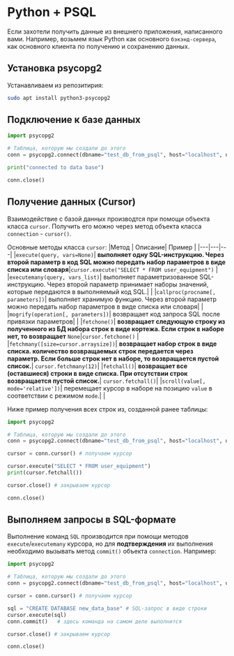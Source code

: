 # Python + PSQL

Если захотели получить данные из внешнего приложения, написанного вами.
Например, возьмем язык Python как основного `бэкэнд-сервера`, как основного клиента по получению и сохранению данных.

## Установка psycopg2

Устанавливаем из репозитирия:
```bash
sudo apt install python3-psycopg2
```

## Подключение к базе данных

```python
import psycopg2

# Таблица, которую мы создали до этого
conn = psycopg2.connect(dbname="test_db_from_psql", host="localhost", user="postgres", password="postgres1234", port="5432")

print("connected to data base")

conn.close()
```

## Получение данных (Cursor)

Взаимодействие с базой данных производтся при помощи объекта класса `cursor`. Получить его можно через метод объекта класса `connection` - `cursor()`. 

Основные методы класса `cursor`:
|Метод | Описание| Пример |
|---|---|---|
|`execute(query, vars=None)`| **выполняет одну SQL-инструкцию. Через второй параметр в код SQL можно передать набор параметров в виде списка или словаря**|`cursor.execute("SELECT * FROM user_equipment")` |
|`executemany(query, vars_list)`| выполняет параметризованное SQL-инструкцию. Через второй параметр принимает наборы значений, которые передаются в выполняемый код SQL.| |
|`callproc(procname[, parameters])`| выполняет хранимую функцию. Через второй параметр можно передать набор параметров в виде списка или словаря| |
|`mogrify(operation[, parameters])`| возвращает код запроса SQL после привязки параметров| |
|`fetchone()`| **возвращает следующую строку из полученного из БД набора строк в виде кортежа. Если строк в наборе нет, то возвращает** `None`|`cursor.fetchone()` |
|`fetchmany([size=cursor.arraysize])`| **возвращает набор строк в виде списка. количество возвращаемых строк передается через параметр. Если больше строк нет в наборе, то возвращается пустой список.**| `cursor.fetchmany(12)`|
|`fetchall()`| **возвращает все (оставшиеся) строки в виде списка. При отсутствии строк возвращается пустой список.**| `cursor.fetchall()`|
|`scroll(value[, mode='relative'])`| перемещает курсор в наборе на позицию `value` в соответствии с режимом `mode`.| |

Ниже пример получения всех строк из, созданной ранее таблицы:

```python
import psycopg2

# Таблица, которую мы создали до этого
conn = psycopg2.connect(dbname="test_db_from_psql", host="localhost", user="postgres", password="postgres1234", port="5432")

cursor = conn.cursor() # получаем курсор

cursor.execute("SELECT * FROM user_equipment")
print(cursor.fetchall())

cursor.close() # закрываем курсор

conn.close() 
```
## Выполняем запросы в SQL-формате

Выполнение команд `SQL` производится при помощи методов `execute`/`executemany` курсора, но для **подтверждения** их выполнения необходимо вызывать метод `commit()` объекта `connection`. Например:

```python
import psycopg2

# Таблица, которую мы создали до этого
conn = psycopg2.connect(dbname="test_db_from_psql", host="localhost", user="postgres", password="postgres1234", port="5432")

cursor = conn.cursor() # получаем курсор

sql = "CREATE DATABASE new_data_base" # SQL-запрос в виде строки
cursor.execute(sql)
conn.commit()   # здесь команда на самом деле выполнится

cursor.close() # закрываем курсор

conn.close() 
```

<!-- 
# извлекаем первые N строк в полученном наборе
# print(cursor.fetchmany(1)) # здесь N = 1

# print(cursor.fetchone())

# cursor.execute("INSERT INTO user_equipment (Imei, Lat, Lon, Alt, Timestamp) values (333, 84.5559, 51.433332, 225.0, 1233408283)")
# conn.commit()

# print(cursor.fetchall()) -->
